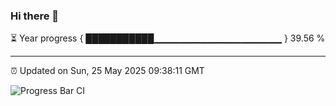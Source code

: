 ### Hi there 👋

⏳ Year progress { ███████████▁▁▁▁▁▁▁▁▁▁▁▁▁▁▁▁▁▁▁ } 39.56 %

---

⏰ Updated on Sun, 25 May 2025 09:38:11 GMT

![Progress Bar CI](https://github.com/IshwaranRudhara/GIT-ACTION/workflows/Progress%20Bar%20CI/badge.svg)
